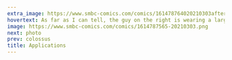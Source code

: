 ```yaml
---
extra_image: https://www.smbc-comics.com/comics/161478764020210303after.png
hovertext: As far as I can tell, the guy on the right is wearing a large red cheese.
image: https://www.smbc-comics.com/comics/1614787565-20210303.png
next: photo
prev: colossus
title: Applications
---
```

